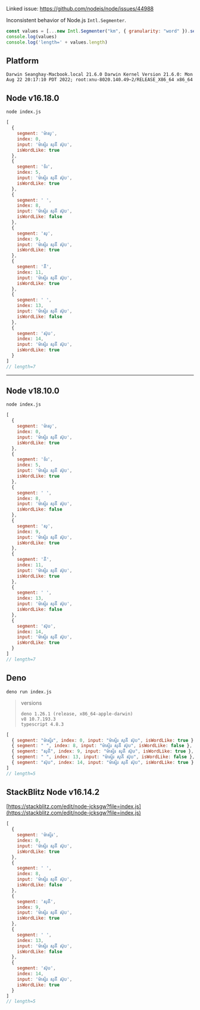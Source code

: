 Linked issue: https://github.com/nodejs/node/issues/44988

Inconsistent behavior of Node.js `Intl.Segmenter`.

```js
const values = [...new Intl.Segmenter("km", { granularity: "word" }).segment('ម៉ាស្ទ័រ សុគី ស៊ុប')]
console.log(values)
console.log('length=' + values.length)
```

## Platform

```
Darwin Seanghay-Macbook.local 21.6.0 Darwin Kernel Version 21.6.0: Mon Aug 22 20:17:10 PDT 2022; root:xnu-8020.140.49~2/RELEASE_X86_64 x86_64
```


## Node v16.18.0

`node index.js`

```js
[
  {
    segment: 'ម៉ាស្',
    index: 0,
    input: 'ម៉ាស្ទ័រ សុគី ស៊ុប',
    isWordLike: true
  },
  {
    segment: 'ទ័រ',
    index: 5,
    input: 'ម៉ាស្ទ័រ សុគី ស៊ុប',
    isWordLike: true
  },
  {
    segment: ' ',
    index: 8,
    input: 'ម៉ាស្ទ័រ សុគី ស៊ុប',
    isWordLike: false
  },
  {
    segment: 'សុ',
    index: 9,
    input: 'ម៉ាស្ទ័រ សុគី ស៊ុប',
    isWordLike: true
  },
  {
    segment: 'គី',
    index: 11,
    input: 'ម៉ាស្ទ័រ សុគី ស៊ុប',
    isWordLike: true
  },
  {
    segment: ' ',
    index: 13,
    input: 'ម៉ាស្ទ័រ សុគី ស៊ុប',
    isWordLike: false
  },
  {
    segment: 'ស៊ុប',
    index: 14,
    input: 'ម៉ាស្ទ័រ សុគី ស៊ុប',
    isWordLike: true
  }
]
// length=7
```

---

## Node v18.10.0

`node index.js`


```js
[
  {
    segment: 'ម៉ាស្',
    index: 0,
    input: 'ម៉ាស្ទ័រ សុគី ស៊ុប',
    isWordLike: true
  },
  {
    segment: 'ទ័រ',
    index: 5,
    input: 'ម៉ាស្ទ័រ សុគី ស៊ុប',
    isWordLike: true
  },
  {
    segment: ' ',
    index: 8,
    input: 'ម៉ាស្ទ័រ សុគី ស៊ុប',
    isWordLike: false
  },
  {
    segment: 'សុ',
    index: 9,
    input: 'ម៉ាស្ទ័រ សុគី ស៊ុប',
    isWordLike: true
  },
  {
    segment: 'គី',
    index: 11,
    input: 'ម៉ាស្ទ័រ សុគី ស៊ុប',
    isWordLike: true
  },
  {
    segment: ' ',
    index: 13,
    input: 'ម៉ាស្ទ័រ សុគី ស៊ុប',
    isWordLike: false
  },
  {
    segment: 'ស៊ុប',
    index: 14,
    input: 'ម៉ាស្ទ័រ សុគី ស៊ុប',
    isWordLike: true
  }
]
// length=7
```


## Deno

`deno run index.js`

> versions
>```
>deno 1.26.1 (release, x86_64-apple-darwin)
>v8 10.7.193.3
>typescript 4.8.3
>```

```js
[
  { segment: "ម៉ាស្ទ័រ", index: 0, input: "ម៉ាស្ទ័រ សុគី ស៊ុប", isWordLike: true },
  { segment: " ", index: 8, input: "ម៉ាស្ទ័រ សុគី ស៊ុប", isWordLike: false },
  { segment: "សុគី", index: 9, input: "ម៉ាស្ទ័រ សុគី ស៊ុប", isWordLike: true },
  { segment: " ", index: 13, input: "ម៉ាស្ទ័រ សុគី ស៊ុប", isWordLike: false },
  { segment: "ស៊ុប", index: 14, input: "ម៉ាស្ទ័រ សុគី ស៊ុប", isWordLike: true }
]
// length=5
```


## StackBlitz Node v16.14.2

[https://stackblitz.com/edit/node-jcksgw?file=index.js](https://stackblitz.com/edit/node-jcksgw?file=index.js)

```js
[
  {
    segment: 'ម៉ាស្ទ័រ',
    index: 0,
    input: 'ម៉ាស្ទ័រ សុគី ស៊ុប',
    isWordLike: true
  },
  {
    segment: ' ',
    index: 8,
    input: 'ម៉ាស្ទ័រ សុគី ស៊ុប',
    isWordLike: false
  },
  {
    segment: 'សុគី',
    index: 9,
    input: 'ម៉ាស្ទ័រ សុគី ស៊ុប',
    isWordLike: true
  },
  {
    segment: ' ',
    index: 13,
    input: 'ម៉ាស្ទ័រ សុគី ស៊ុប',
    isWordLike: false
  },
  {
    segment: 'ស៊ុប',
    index: 14,
    input: 'ម៉ាស្ទ័រ សុគី ស៊ុប',
    isWordLike: true
  }
]
// length=5
```
